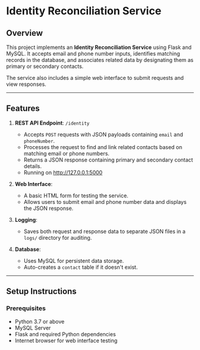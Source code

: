 # Identity Reconciliation Service

## Overview
This project implements an **Identity Reconciliation Service** using Flask and MySQL. It accepts email and phone number inputs, identifies matching records in the database, and associates related data by designating them as primary or secondary contacts.

The service also includes a simple web interface to submit requests and view responses.

---

## Features
1. **REST API Endpoint**: `/identity`
   - Accepts `POST` requests with JSON payloads containing `email` and `phoneNumber`.
   - Processes the request to find and link related contacts based on matching email or phone numbers.
   - Returns a JSON response containing primary and secondary contact details.
   - Running on http://127.0.0.1:5000

2. **Web Interface**:
   - A basic HTML form for testing the service.
   - Allows users to submit email and phone number data and displays the JSON response.

3. **Logging**:
   - Saves both request and response data to separate JSON files in a `logs/` directory for auditing.

4. **Database**:
   - Uses MySQL for persistent data storage.
   - Auto-creates a `contact` table if it doesn't exist.

---

## Setup Instructions

### Prerequisites
- Python 3.7 or above
- MySQL Server
- Flask and required Python dependencies
- Internet browser for web interface testing
